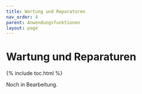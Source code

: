 ```yaml
---
title: Wartung und Reparaturen
nav_order: 4
parent: Anwendungsfunktionen
layout: page
---
```


# Wartung und Reparaturen
{% include toc.html %}

Noch in Bearbeitung.
